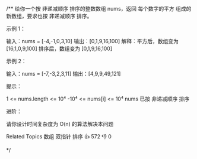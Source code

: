 /**
给你一个按 非递减顺序 排序的整数数组 nums，返回 每个数字的平方 组成的新数组，要求也按 非递减顺序 排序。 

 
 

 

 示例 1： 

 
输入：nums = [-4,-1,0,3,10]
输出：[0,1,9,16,100]
解释：平方后，数组变为 [16,1,0,9,100]
排序后，数组变为 [0,1,9,16,100] 

 示例 2： 

 
输入：nums = [-7,-3,2,3,11]
输出：[4,9,9,49,121]
 

 

 提示： 

 
 1 <= nums.length <= 10⁴ 
 -10⁴ <= nums[i] <= 10⁴ 
 nums 已按 非递减顺序 排序 
 

 

 进阶： 

 
 请你设计时间复杂度为 O(n) 的算法解决本问题 
 
 Related Topics 数组 双指针 排序 👍 572 👎 0

*/